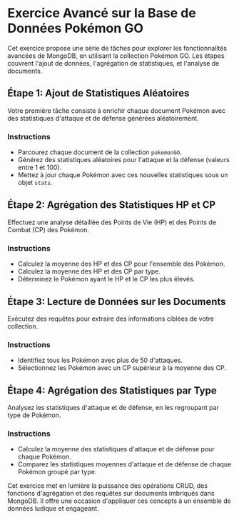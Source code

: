 # Exercice Avancé sur la Base de Données Pokémon GO

Cet exercice propose une série de tâches pour explorer les fonctionnalités avancées de MongoDB, en utilisant la collection Pokémon GO. Les étapes couvrent l'ajout de données, l'agrégation de statistiques, et l'analyse de documents.

## Étape 1: Ajout de Statistiques Aléatoires

Votre première tâche consiste à enrichir chaque document Pokémon avec des statistiques d'attaque et de défense générées aléatoirement.

### Instructions

- Parcourez chaque document de la collection `pokemonGO`.
- Générez des statistiques aléatoires pour l'attaque et la défense (valeurs entre 1 et 100).
- Mettez à jour chaque Pokémon avec ces nouvelles statistiques sous un objet `stats`.

## Étape 2: Agrégation des Statistiques HP et CP

Effectuez une analyse détaillée des Points de Vie (HP) et des Points de Combat (CP) des Pokémon.

### Instructions

- Calculez la moyenne des HP et des CP pour l'ensemble des Pokémon.
- Calculez la moyenne des HP et des CP par type.
- Déterminez le Pokémon ayant le HP et le CP les plus élevés.

## Étape 3: Lecture de Données sur les Documents

Exécutez des requêtes pour extraire des informations ciblées de votre collection.

### Instructions

- Identifiez tous les Pokémon avec plus de 50 d'attaques.
- Sélectionnez les Pokémon avec un CP supérieur à la moyenne des CP.

## Étape 4: Agrégation des Statistiques par Type

Analysez les statistiques d'attaque et de défense, en les regroupant par type de Pokémon.

### Instructions

- Calculez la moyenne des statistiques d'attaque et de défense pour chaque Pokémon.
- Comparez les statistiques moyennes d'attaque et de défense de chaque Pokémon groupé par type.

Cet exercice met en lumière la puissance des opérations CRUD, des fonctions d'agrégation et des requêtes sur documents imbriqués dans MongoDB. Il offre une occasion d'appliquer ces concepts à un ensemble de données ludique et engageant.
